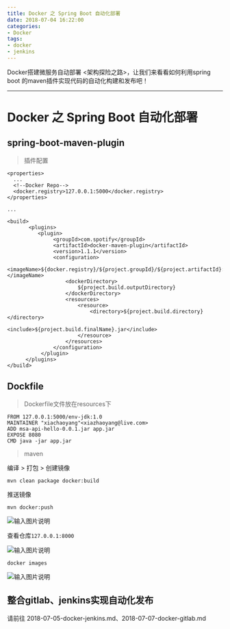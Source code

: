 ```yaml
---
title: Docker 之 Spring Boot 自动化部署
date: 2018-07-04 16:22:00
categories:
- Docker
tags:
- docker
- jenkins
---
```


Docker搭建微服务自动部署 <架构探险之路>，让我们来看看如何利用spring boot 的maven插件实现代码的自动化构建和发布吧！

---

# Docker 之 Spring Boot 自动化部署

## spring-boot-maven-plugin

> 插件配置

    <properties>
      ...
      <!--Docker Repo-->
      <docker.registry>127.0.0.1:5000</docker.registry>
    </properties>

    ...

    <build>
           <plugins>
              <plugin>
                   <groupId>com.spotify</groupId>
                   <artifactId>docker-maven-plugin</artifactId>
                   <version>1.1.1</version>
                   <configuration>
                       <imageName>${docker.registry}/${project.groupId}/${project.artifactId}:${project.version}</imageName>
                       <dockerDirectory>
                           ${project.build.outputDirectory}
                       </dockerDirectory>
                       <resources>
                           <resource>
                               <directory>${project.build.directory}</directory>
                               <include>${project.build.finalName}.jar</include>
                           </resource>
                       </resources>
                   </configuration>
               </plugin>
          </plugins>
    </build>

## Dockfile

> Dockerfile文件放在resources下

    FROM 127.0.0.1:5000/env-jdk:1.0
    MAINTAINER "xiachaoyang"<xiazhaoyang@live.com>
    ADD msa-api-hello-0.0.1.jar app.jar
    EXPOSE 8080
    CMD java -jar app.jar

> maven

  编译 > 打包 > 创建镜像

    mvn clean package docker:build

  推送镜像

    mvn docker:push

![输入图片说明](https://images.gitee.com/uploads/images/2018/0704/223024_451a6e61_912956.png "屏幕截图.png")

  查看仓库`127.0.0.1:8000`

![输入图片说明](https://images.gitee.com/uploads/images/2018/0704/223140_ccdde0f3_912956.png "屏幕截图.png")

    docker images

![输入图片说明](https://images.gitee.com/uploads/images/2018/0704/223301_14c2c687_912956.png "屏幕截图.png")

## 整合gitlab、jenkins实现自动化发布

  请前往 2018-07-05-docker-jenkins.md、2018-07-07-docker-gitlab.md
